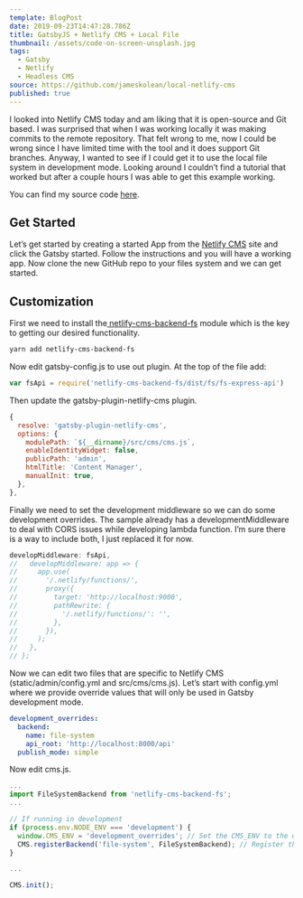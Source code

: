 ```yaml
---
template: BlogPost
date: 2019-09-23T14:47:28.786Z
title: GatsbyJS + Netlify CMS + Local File
thumbnail: /assets/code-on-screen-unsplash.jpg
tags:
  - Gatsby
  - Netlify
  - Headless CMS
source: https://github.com/jameskolean/local-netlify-cms
published: true
---
```


I looked into Netlify CMS today and am liking that it is open-source and Git based. I was surprised that when I was working locally it was making commits to the remote repository. That felt wrong to me, now I could be wrong since I have limited time with the tool and it does support Git branches. Anyway, I wanted to see if I could get it to use the local file system in development mode. Looking around I couldn’t find a tutorial that worked but after a couple hours I was able to get this example working.

You can find my source code [here](https://github.com/jameskolean/local-netlify-cms).

## Get Started

Let’s get started by creating a started App from the [Netlify CMS](https://www.netlifycms.org/docs/start-with-a-template/) site and click the Gatsby started. Follow the instructions and you will have a working app. Now clone the new GitHub repo to your files system and we can get started.

## Customization

First we need to install the[ netlify-cms-backend-fs](https://www.npmjs.com/package/netlify-cms-backend-fs) module which is the key to getting our desired functionality.

```bash
yarn add netlify-cms-backend-fs
```

Now edit gatsby-config.js to use out plugin. At the top of the file add:

```javascript
var fsApi = require('netlify-cms-backend-fs/dist/fs/fs-express-api')
```

Then update the gatsby-plugin-netlify-cms plugin.

```javascript
{
  resolve: 'gatsby-plugin-netlify-cms',
  options: {
    modulePath: `${__dirname}/src/cms/cms.js`,
    enableIdentityWidget: false,
    publicPath: 'admin',
    htmlTitle: 'Content Manager',
    manualInit: true,
  },
},
```

Finally we need to set the development middleware so we can do some development overrides. The sample already has a developmentMiddleware to deal with CORS issues while developing lambda function. I’m sure there is a way to include both, I just replaced it for now.

```javascript
developMiddleware: fsApi,
//   developMiddleware: app => {
//     app.use(
//       '/.netlify/functions/',
//       proxy({
//         target: 'http://localhost:9000',
//         pathRewrite: {
//           '/.netlify/functions/': '',
//         },
//       }),
//     );
//   },
// };
```

Now we can edit two files that are specific to Netlify CMS (static/admin/config.yml and src/cms/cms.js). Let’s start with config.yml where we provide override values that will only be used in Gatsby development mode.

```yaml
development_overrides:
  backend:
    name: file-system
    api_root: 'http://localhost:8000/api'
  publish_mode: simple
```

Now edit cms.js.

```javascript
...
import FileSystemBackend from 'netlify-cms-backend-fs';
...

// If running in development
if (process.env.NODE_ENV === 'development') {
  window.CMS_ENV = 'development_overrides'; // Set the CMS_ENV to the development_ overrides.
  CMS.registerBackend('file-system', FileSystemBackend); // Register the FileSystemBackend.
}

...

CMS.init();
```
